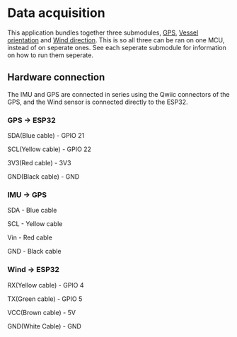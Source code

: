 # Data acquisition
This application bundles together three submodules, [GPS](https://github.com/AutoSail-MDH/AutoSail/tree/main/uros/src/apps/gps), [Vessel orientation](https://github.com/AutoSail-MDH/AutoSail/tree/main/uros/src/apps/vessel_orientation) and [Wind direction](https://github.com/AutoSail-MDH/AutoSail/tree/main/uros/src/apps/wind_direction). This is so all three can be ran on one MCU, instead of on seperate ones. See each seperate submodule for information on how to run them seperate.

## Hardware connection
The IMU and GPS are connected in series using the Qwiic connectors of the GPS, and the Wind sensor is connected directly to the ESP32.

### GPS -> ESP32

SDA(Blue cable) - GPIO 21 

SCL(Yellow cable) - GPIO 22 

3V3(Red cable) - 3V3

GND(Black cable) - GND

### IMU -> GPS

SDA - Blue cable

SCL - Yellow cable

Vin - Red cable

GND - Black cable

### Wind -> ESP32

RX(Yellow cable) - GPIO 4

TX(Green cable) - GPIO 5

VCC(Brown cable) - 5V

GND(White Cable) - GND
